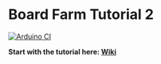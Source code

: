 # Board Farm Tutorial 2

[![Arduino CI](https://github.com/bitcrushtesting/board_farm_tutorial_2/actions/workflows/ci.yml/badge.svg)](https://github.com/bitcrushtesting/board_farm_tutorial_2/actions/workflows/ci.yml)

**Start with the tutorial here: [Wiki](https://github.com/bitcrushtesting/board_farm_tutorial_2/wiki)**
